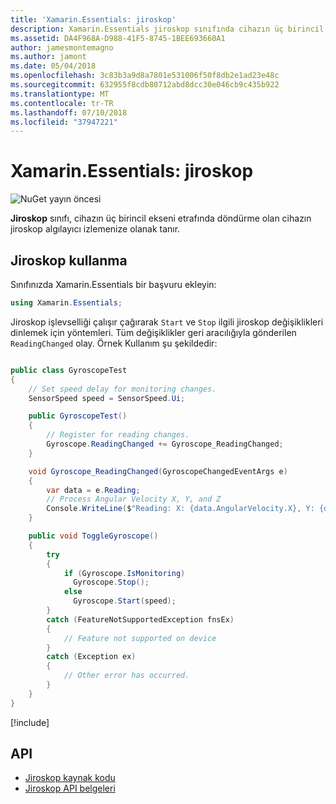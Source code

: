 ```yaml
---
title: 'Xamarin.Essentials: jiroskop'
description: Xamarin.Essentials jiroskop sınıfında cihazın üç birincil ekseni etrafında döndürme ölçer cihazın jiroskop algılayıcı izlemenize izin verir.
ms.assetid: DA4F968A-D988-41F5-8745-1BEE693660A1
author: jamesmontemagno
ms.author: jamont
ms.date: 05/04/2018
ms.openlocfilehash: 3c83b3a9d8a7801e531006f50f8db2e1ad23e48c
ms.sourcegitcommit: 632955f8cdb80712abd8dcc30e046cb9c435b922
ms.translationtype: MT
ms.contentlocale: tr-TR
ms.lasthandoff: 07/10/2018
ms.locfileid: "37947221"
---
```

# <a name="xamarinessentials-gyroscope"></a>Xamarin.Essentials: jiroskop

![NuGet yayın öncesi](~/media/shared/pre-release.png)

**Jiroskop** sınıfı, cihazın üç birincil ekseni etrafında döndürme olan cihazın jiroskop algılayıcı izlemenize olanak tanır.

## <a name="using-gyroscope"></a>Jiroskop kullanma

Sınıfınızda Xamarin.Essentials bir başvuru ekleyin:

```csharp
using Xamarin.Essentials;
```

Jiroskop işlevselliği çalışır çağırarak `Start` ve `Stop` ilgili jiroskop değişiklikleri dinlemek için yöntemleri. Tüm değişiklikler geri aracılığıyla gönderilen `ReadingChanged` olay. Örnek Kullanım şu şekildedir:

```csharp

public class GyroscopeTest
{
    // Set speed delay for monitoring changes.
    SensorSpeed speed = SensorSpeed.Ui;

    public GyroscopeTest()
    {
        // Register for reading changes.
        Gyroscope.ReadingChanged += Gyroscope_ReadingChanged;
    }

    void Gyroscope_ReadingChanged(GyroscopeChangedEventArgs e)
    {
        var data = e.Reading;
        // Process Angular Velocity X, Y, and Z
        Console.WriteLine($"Reading: X: {data.AngularVelocity.X}, Y: {data.AngularVelocity.Y}, Z: {data.AngularVelocity.Z}");
    }

    public void ToggleGyroscope()
    {
        try
        {
            if (Gyroscope.IsMonitoring)
              Gyroscope.Stop();
            else
              Gyroscope.Start(speed);
        }
        catch (FeatureNotSupportedException fnsEx)
        {
            // Feature not supported on device
        }
        catch (Exception ex)
        {
            // Other error has occurred.
        }
    }
}
```

[!include[](~/essentials/includes/sensor-speed.md)]

## <a name="api"></a>API

- [Jiroskop kaynak kodu](https://github.com/xamarin/Essentials/tree/master/Xamarin.Essentials/Gyroscope)
- [Jiroskop API belgeleri](xref:Xamarin.Essentials.Gyroscope)
